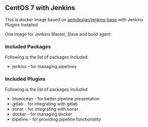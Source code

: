 ## CentOS 7 with Jenkins

This is docker image based on [aemdesign/jenkins-base](https://hub.docker.com/r/aemdesign/jenkins-base/) with Jenkins Plugins Installed

One image for Jenkins Master, Slave and build agent

### Included Packages

Following is the list of packages included

* jenkins               - for managing pipelines

### Included Plugins

Following is the list of packages included

* blueocean             - for better pipeline presentation
* gitlab                - for integrating with gitlab
* sonar                 - for integrating with sonar
* docker                - for managing docker
* pipeline              - for providing pipeline functionality

